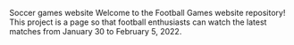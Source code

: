 Soccer games website
Welcome to the Football Games website repository! This project is a page so that football enthusiasts can watch the latest matches from January 30 to February 5, 2022.
